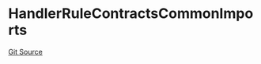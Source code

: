 # HandlerRuleContractsCommonImports
[Git Source](https://github.com/thrackle-io/tron/blob/192018a749cd70c7df311296c3236b79e11af0f3/src/client/token/handler/ruleContracts/HandlerRuleContractsCommonImports.sol)


